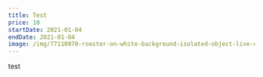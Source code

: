 ```yaml
---
title: Test
price: 10
startDate: 2021-01-04
endDate: 2021-01-04
image: /img/77110970-rooster-on-white-background-isolated-object-live-chicken-one-closeup-farm-animal.jpg
---
```

test